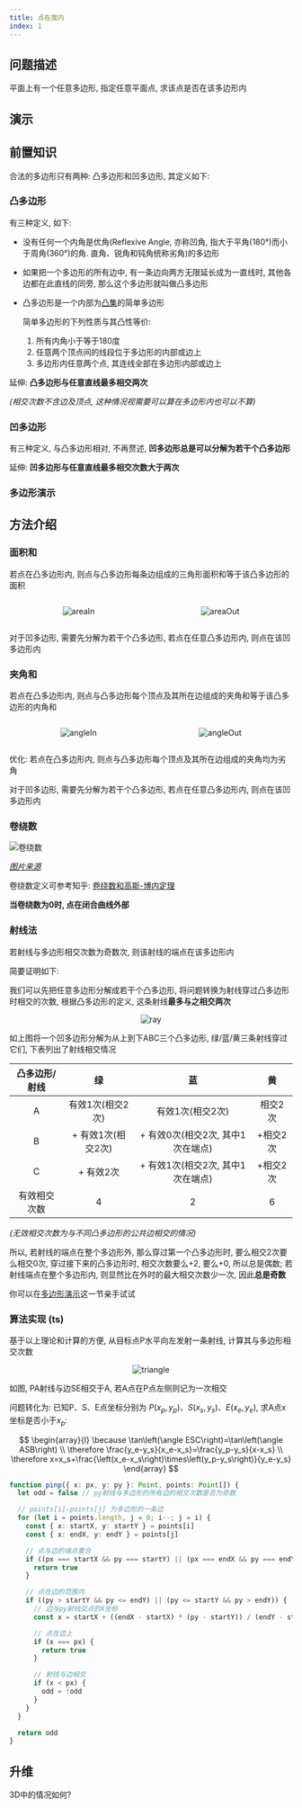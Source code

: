 ```yaml
---
title: 点在面内
index: 1
---
```


## 问题描述

平面上有一个任意多边形, 指定任意平面点, 求该点是否在该多边形内

## 演示

<Ray />

## 前置知识

合法的多边形只有两种: 凸多边形和凹多边形, 其定义如下:

### 凸多边形

有三种定义, 如下:

- 没有任何一个内角是优角(Reflexive Angle, 亦称凹角, 指大于平角(180°)而小于周角(360°)的角. 直角、锐角和钝角统称劣角)的多边形
- 如果把一个多边形的所有边中, 有一条边向两方无限延长成为一直线时, 其他各边都在此直线的同旁, 那么这个多边形就叫做凸多边形
- 凸多边形是一个内部为[凸集](https://baike.baidu.com/item/凸集)的简单多边形

  简单多边形的下列性质与其凸性等价:
  1. 所有内角小于等于180度
  2. 任意两个顶点间的线段位于多边形的内部或边上
  3. 多边形内任意两个点, 其连线全部在多边形内部或边上

延伸: **凸多边形与任意直线最多相交两次**

*(相交次数不含边及顶点, 这种情况视需要可以算在多边形内也可以不算)*

### 凹多边形

有三种定义, 与凸多边形相对, 不再赘述, **凹多边形总是可以分解为若干个凸多边形**

延伸: **凹多边形与任意直线最多相交次数大于两次**

### 多边形演示

<Polygon />

## 方法介绍

### 面积和

若点在凸多边形内, 则点与凸多边形每条边组成的三角形面积和等于该凸多边形的面积

<div style="display:flex;justify-content:space-around">

![areaIn](pinp/areaIn.png)

![areaOut](pinp/areaOut.png)

</div>

对于凹多边形, 需要先分解为若干个凸多边形, 若点在任意凸多边形内, 则点在该凹多边形内

### 夹角和

若点在凸多边形内, 则点与凸多边形每个顶点及其所在边组成的夹角和等于该凸多边形的内角和

<div style="display:flex;justify-content:space-around">

![angleIn](pinp/angleIn.png)

![angleOut](pinp/angleOut.png)

</div>

优化: 若点在凸多边形内, 则点与凸多边形每个顶点及其所在边组成的夹角均为劣角

对于凹多边形, 需要先分解为若干个凸多边形, 若点在任意凸多边形内, 则点在该凹多边形内

### 卷绕数

![卷绕数](pinp/winding.gif)

*[图片来源](https://www.knowpia.cn/pages/卷绕数)*

卷绕数定义可参考知乎: [卷绕数和高斯-博内定理](https://zhuanlan.zhihu.com/p/148342710)

**当卷绕数为0时, 点在闭合曲线外部**

### 射线法

若射线与多边形相交次数为奇数次, 则该射线的端点在该多边形内

简要证明如下:

我们可以先把任意多边形分解成若干个凸多边形, 将问题转换为射线穿过凸多边形时相交的次数, 根据凸多边形的定义, 这条射线**最多与之相交两次**

<div style="text-align:center">

![ray](pinp/ray.png)

</div>

如上图将一个凹多边形分解为从上到下ABC三个凸多边形, 绿/蓝/黄三条射线穿过它们, 下表列出了射线相交情况

| 凸多边形/射线 | 绿 | 蓝 | 黄 |
|:----:|:----:|:----:|:----:|
| A | 有效1次(相交2次) | 有效1次(相交2次) | 相交2次 |
| B | + 有效1次(相交2次) | + 有效0次(相交2次, 其中1次在端点) | +相交2次 |
| C | + 有效2次 | + 有效1次(相交2次, 其中1次在端点) | +相交2次 |
| 有效相交次数 | 4 | 2 | 6 |

*(无效相交次数为与不同凸多边形的公共边相交的情况)*

所以, 若射线的端点在整个多边形外, 那么穿过第一个凸多边形时, 要么相交2次要么相交0次, 穿过接下来的凸多边形时, 相交次数要么+2, 要么+0, 所以总是偶数; 若射线端点在整个多边形内, 则显然比在外时的最大相交次数少一次, 因此**总是奇数**

你可以在[多边形演示](#多边形演示)这一节亲手试试

### 算法实现 (ts)

基于以上理论和计算的方便, 从目标点P水平向左发射一条射线, 计算其与多边形相交次数

<div style="text-align:center">

![triangle](apinp/triangle.png)

</div>

如图, PA射线与边SE相交于A, 若A点在P点左侧则记为一次相交

问题转化为: 已知P、S、E点坐标分别为 $P\left(x_p,y_p\right)$、$S\left(x_s,y_s\right)$、$E\left(x_e,y_e\right)$, 求A点x坐标是否小于$x_p$:

$$
\begin{array}{l}
\because \tan\left(\angle ESC\right)=\tan\left(\angle ASB\right) \\
\therefore \frac{y_e-y_s}{x_e-x_s}=\frac{y_p-y_s}{x-x_s} \\
\therefore x=x_s+\frac{\left(x_e-x_s\right)\times\left(y_p-y_s\right)}{y_e-y_s}
\end{array}
$$

```ts
function pinp({ x: px, y: py }: Point, points: Point[]) {
  let odd = false // py射线与多边形的所有边的相交次数是否为奇数

  // points[i]-points[j] 为多边形的一条边
  for (let i = points.length, j = 0; i--; j = i) {
    const { x: startX, y: startY } = points[i]
    const { x: endX, y: endY } = points[j]

    // 点与边的端点重合
    if ((px === startX && py === startY) || (px === endX && py === endY)) {
      return true
    }

    // 点在边的范围内
    if ((py > startY && py <= endY) || (py <= startY && py > endY)) {
      // 边与py射线交点的X坐标
      const x = startX + ((endX - startX) * (py - startY)) / (endY - startY)

      // 点在边上
      if (x === px) {
        return true
      }

      // 射线与边相交
      if (x < px) {
        odd = !odd
      }
    }
  }

  return odd
}
```

## 升维

3D中的情况如何?



<script lang="ts">
import Ray from './components/pinp/Ray.vue'
import Polygon from './components/pinp/Polygon.vue'

export default { components: { Ray, Polygon } }
</script>

